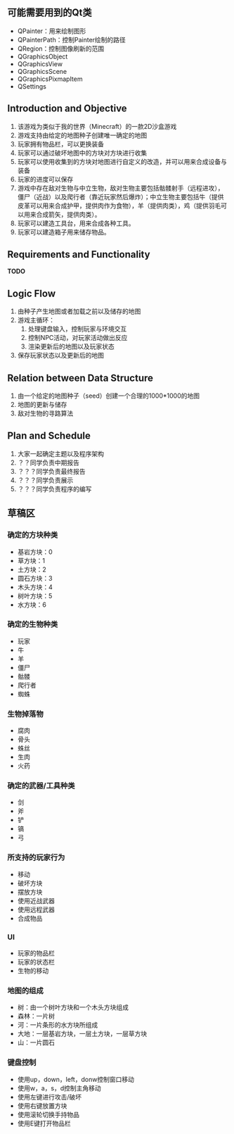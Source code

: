 ## 可能需要用到的Qt类
+ QPainter：用来绘制图形
+ QPainterPath：控制Painter绘制的路径
+ QRegion：控制图像刷新的范围
+ QGraphicsObject
+ QGraphicsView
+ QGraphicsScene
+ QGraphicsPixmapItem
+ QSettings

## Introduction and Objective
1. 该游戏为类似于我的世界（Minecraft）的一款2D沙盒游戏
2. 游戏支持由给定的地图种子创建唯一确定的地图
3. 玩家拥有物品栏，可以更换装备
4. 玩家可以通过破坏地图中的方块对方块进行收集
5. 玩家可以使用收集到的方块对地图进行自定义的改造，并可以用来合成设备与装备
6. 玩家的进度可以保存
7. 游戏中存在敌对生物与中立生物，敌对生物主要包括骷髅射手（远程进攻），僵尸（近战）以及爬行者（靠近玩家然后爆炸）；中立生物主要包括牛（提供皮革可以用来合成护甲，提供肉作为食物），羊（提供肉类），鸡（提供羽毛可以用来合成箭矢，提供肉类）。
8. 玩家可以建造工具台，用来合成各种工具。
9. 玩家可以建造箱子用来储存物品。
## Requirements and Functionality
**TODO**

## Logic Flow 
1. 由种子产生地图或者加载之前以及储存的地图
2. 游戏主循环：
   1. 处理键盘输入，控制玩家与环境交互
   2. 控制NPC活动，对玩家活动做出反应
   3. 渲染更新后的地图以及玩家状态
3. 保存玩家状态以及更新后的地图
## Relation between Data Structure
1. 由一个给定的地图种子（seed）创建一个合理的1000*1000的地图
2. 地图的更新与储存
3. 敌对生物的寻路算法
## Plan and Schedule
1. 大家一起确定主题以及程序架构
2. ？？同学负责中期报告
3. ？？？同学负责最终报告
4. ？？？同学负责展示
5. ？？？同学负责程序的编写

## 草稿区
### 确定的方块种类
+ 基岩方块：0
+ 草方块：1
+ 土方块：2
+ 圆石方块：3
+ 木头方块：4
+ 树叶方块：5
+ 水方块：6

### 确定的生物种类
+ 玩家
+ 牛
+ 羊
+ 僵尸
+ 骷髅
+ 爬行者
+ 蜘蛛

### 生物掉落物
+ 腐肉
+ 骨头
+ 蛛丝
+ 生肉
+ 火药

### 确定的武器/工具种类
+ 剑
+ 斧
+ 铲
+ 镐
+ 弓

### 所支持的玩家行为
+ 移动
+ 破坏方块
+ 摆放方块
+ 使用近战武器
+ 使用远程武器
+ 合成物品

### UI
+ 玩家的物品栏
+ 玩家的状态栏
+ 生物的移动

### 地图的组成
+ 树：由一个树叶方块和一个木头方块组成
+ 森林：一片树
+ 河：一片条形的水方块所组成
+ 大地：一层基岩方块，一层土方块，一层草方块
+ 山：一片圆石

### 键盘控制
+ 使用up，down，left，donw控制窗口移动
+ 使用w，a，s，d控制主角移动
+ 使用左键进行攻击/破坏
+ 使用右键放置方块
+ 使用滚轮切换手持物品
+ 使用E键打开物品栏